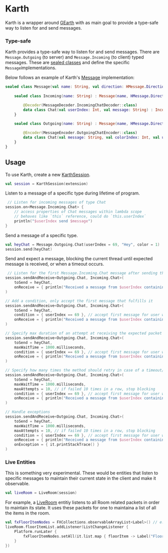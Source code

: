 # Karth
Karth is a wrapper around [GEarth](https://github.com/sirjonasxx/G-Earth) with as main goal to provide a type-safe way to listen for and send messages.

### Type-safe

Karth provides a type-safe way to listen for and send messages.
There are `Message.Outgoing` (to server) and `Message.Incoming` (to client) typed messages.
These are [sealed classes](https://kotlinlang.org/docs/sealed-classes.html) 
and define the specific `Message`implementations.

Below follows an example of Karth's [Message](src/main/kotlin/dorving/karth/message/Message.kt) implementation:
```kt
sealed class Message(val name: String, val direction: HMessage.Direction) {
    
    sealed class Incoming(name: String) : Message(name, HMessage.Direction.TOCLIENT) {

        @Decoder(MessageDecoder.IncomingChatDecoder::class)
        data class Chat(val userIndex: Int, val message: String) : Incoming("Chat")
    }
   
    sealed class Outgoing(name: String) : Message(name, HMessage.Direction.TOSERVER) {

        @Encoder(MessageEncoder.OutgoingChatEncoder::class)
        data class Chat(val message: String, val colorIndex: Int, val userIndex: Int) : Outgoing("Chat")
    }
}
```

## Usage

To use Karth, create a new [KarthSession](src/main/kotlin/dorving/karth/KarthSession.kt).

```kt
val session = KarthSession(extension)
```
Listen to a message of a specific type during lifetime of program.
```kt
 // Listen for incoming messages of type Chat
session.on<Message.Incoming.Chat> {
    // access properties of Chat messages within lambda scope
    // behaves like `this` reference, could do `this.userIndex`
    println("$userIndex send $message")
}
```

Send a message of a specific type.
```kt
val heyChat = Message.Outgoing.Chat(userIndex = 69, "Hey", color = 1)
session.send(heyChat)
```

Send and expect a message, blocking the current thread until expected message is received, or when a timeout occurs.
```kt
 // Listen for the first Message.Incoming.Chat message after sending the packet
session.sendAndReceive<Outgoing.Chat, Incoming.Chat>(
    toSend = heyChat,
    onReceive = { println("Received a message from $userIndex containing $contents") }
)

// Add a condition, only accept the first message that fulfills it
session.sendAndReceive<Outgoing.Chat, Incoming.Chat>(
    toSend = heyChat,
    condition = { userIndex == 69 }, // accept first message for user with index `69`
    onReceive = { println("Received a message from $userIndex containing $contents") }
)

// Specify max duration of an attempt at receiving the expected packet
session.sendAndReceive<Outgoing.Chat, Incoming.Chat>(
    toSend = heyChat,        
    maxWaitTime = 1000.milliseconds,
    condition = { userIndex == 69 }, // accept first message for user with index `69`
    onReceive = { println("Received a message from $userIndex containing $contents") },
)

// Specify how many times the method should retry in case of a timeout/read failure.
session.sendAndReceive<Outgoing.Chat, Incoming.Chat>(
    toSend = heyChat,
    maxWaitTime = 1000.milliseconds,
    maxAttempts = 10, // if failed 10 times in a row, stop blocking
    condition = { userIndex == 69 }, // accept first message for user with index `69`
    onReceive = { println("Received a message from $userIndex containing $contents") },
)

// Handle exceptions
session.sendAndReceive<Outgoing.Chat, Incoming.Chat>(
    toSend = heyChat,
    maxWaitTime = 1000.milliseconds,
    maxAttempts = 10, // if failed 10 times in a row, stop blocking
    condition = { userIndex == 69 }, // accept first message for user with index `69`
    onReceive = { println("Received a message from $userIndex containing $contents") },
    onException = { it.printStackTrace() }
)
```

### Live Entities

This is something very experimental. These would be entities that listen to specific messages to maintain their current state in the client and make it observable. 
```kt
val liveRoom = LiveRoom(session)
```

For example, a [LiveRoom](src/main/kotlin/dorving/karth/entity/LiveRoom.kt) entitiy listens to all Room related packets in order to maintain its state. It uses these packets for one to maintaina a list of all the items in the room. 
```kt
val fxFloorItemNodes = FXCollections.observableArrayList<Label>() // e.g. used as backing list for some ListView
liveRoom.floorItemList.addListener(ListChangeListener {
    Platform.runLater {
        fxFloorItemNodes.setAll(it.list.map { floorItem -> Label("FloorItem(id=${floorItem.id})") })
    }
})
```

